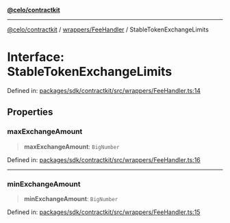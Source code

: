 [**@celo/contractkit**](../../../README.md)

***

[@celo/contractkit](../../../modules.md) / [wrappers/FeeHandler](../README.md) / StableTokenExchangeLimits

# Interface: StableTokenExchangeLimits

Defined in: [packages/sdk/contractkit/src/wrappers/FeeHandler.ts:14](https://github.com/celo-org/developer-tooling/blob/master/packages/sdk/contractkit/src/wrappers/FeeHandler.ts#L14)

## Properties

### maxExchangeAmount

> **maxExchangeAmount**: `BigNumber`

Defined in: [packages/sdk/contractkit/src/wrappers/FeeHandler.ts:16](https://github.com/celo-org/developer-tooling/blob/master/packages/sdk/contractkit/src/wrappers/FeeHandler.ts#L16)

***

### minExchangeAmount

> **minExchangeAmount**: `BigNumber`

Defined in: [packages/sdk/contractkit/src/wrappers/FeeHandler.ts:15](https://github.com/celo-org/developer-tooling/blob/master/packages/sdk/contractkit/src/wrappers/FeeHandler.ts#L15)
